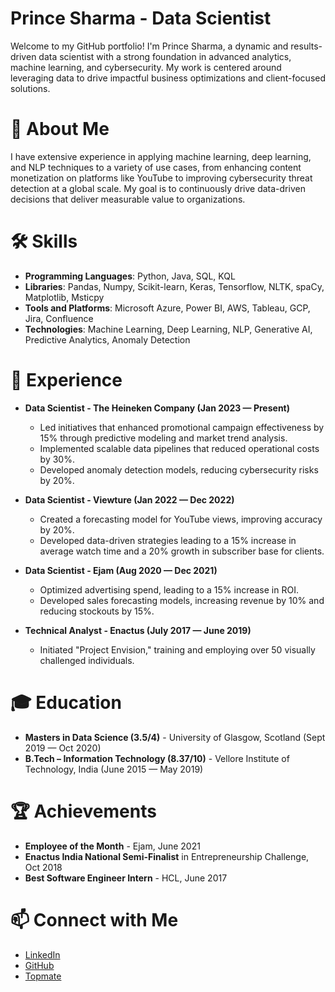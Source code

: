 # Prince Sharma - Data Scientist

Welcome to my GitHub portfolio! I'm Prince Sharma, a dynamic and results-driven data scientist with a strong foundation in advanced analytics, machine learning, and cybersecurity. My work is centered around leveraging data to drive impactful business optimizations and client-focused solutions.

# 🌟 About Me

I have extensive experience in applying machine learning, deep learning, and NLP techniques to a variety of use cases, from enhancing content monetization on platforms like YouTube to improving cybersecurity threat detection at a global scale. My goal is to continuously drive data-driven decisions that deliver measurable value to organizations.

# 🛠️ Skills

- **Programming Languages**: Python, Java, SQL, KQL
- **Libraries**: Pandas, Numpy, Scikit-learn, Keras, Tensorflow, NLTK, spaCy, Matplotlib, Msticpy
- **Tools and Platforms**: Microsoft Azure, Power BI, AWS, Tableau, GCP, Jira, Confluence
- **Technologies**: Machine Learning, Deep Learning, NLP, Generative AI, Predictive Analytics, Anomaly Detection

# 💼 Experience

- **Data Scientist - The Heineken Company (Jan 2023 — Present)**
  - Led initiatives that enhanced promotional campaign effectiveness by 15% through predictive modeling and market trend analysis.
  - Implemented scalable data pipelines that reduced operational costs by 30%.
  - Developed anomaly detection models, reducing cybersecurity risks by 20%.

- **Data Scientist - Viewture (Jan 2022 — Dec 2022)**
  - Created a forecasting model for YouTube views, improving accuracy by 20%.
  - Developed data-driven strategies leading to a 15% increase in average watch time and a 20% growth in subscriber base for clients.

- **Data Scientist - Ejam (Aug 2020 — Dec 2021)**
  - Optimized advertising spend, leading to a 15% increase in ROI.
  - Developed sales forecasting models, increasing revenue by 10% and reducing stockouts by 15%.

- **Technical Analyst - Enactus (July 2017 — June 2019)**
  - Initiated "Project Envision," training and employing over 50 visually challenged individuals.

# 🎓 Education

- **Masters in Data Science (3.5/4)** - University of Glasgow, Scotland (Sept 2019 — Oct 2020)
- **B.Tech – Information Technology (8.37/10)** - Vellore Institute of Technology, India (June 2015 — May 2019)

# 🏆 Achievements

- **Employee of the Month** - Ejam, June 2021
- **Enactus India National Semi-Finalist** in Entrepreneurship Challenge, Oct 2018
- **Best Software Engineer Intern** - HCL, June 2017

# 📫 Connect with Me

- [LinkedIn](https://www.linkedin.com/in/PrinceSharmaa)
- [GitHub](https://github.com/princesharmaa)
- [Topmate](https://topmate.io/prince_sharmaa)
